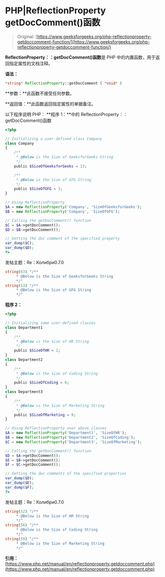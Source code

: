 # PHP|ReflectionProperty getDocComment()函数

> Original: [https://www.geeksforgeeks.org/php-reflectionproperty-getdoccomment-function/](https://www.geeksforgeeks.org/php-reflectionproperty-getdoccomment-function/)

**ReflectionProperty：：getDocComment()函数**是 PHP 中的内置函数，用于返回指定属性的文档注释。

**语法：**

```php
*string* ReflectionProperty::getDocComment ( *void* )
```

**参数：**此函数不接受任何参数。

**返回值：**此函数返回指定属性的单据备注。

以下程序说明 PHP：
**程序 1：**中的 ReflectionProperty：：getDocComment()函数

```php
<?php

// Initializing a user-defined class Company
class Company
{
    /**
     * @Below is the Size of GeeksforGeeks String
     */
    public $SizeOfGeeksforGeeks = 13;

    /**
     * @Below is the Size of GFG String
     */
    public $SizeOfGFG = 3;
}

// Using ReflectionProperty 
$A = new ReflectionProperty('Company', 'SizeOfGeeksforGeeks');
$B = new ReflectionProperty('Company', 'SizeOfGFG');

// Calling the getDocComment() function
$C = $A->getDocComment();
$D = $B->getDocComment();

// Getting the doc comment of the specified property
var_dump($C);
var_dump($D);
?>
```

发帖主题：Re：Колибри0.7.0

```php
string(63) "/**
     * @Below is the Size of GeeksforGeeks String
     */"
string(53) "/**
     * @Below is the Size of GFG String
     */"

```

**程序 2：**

```php
<?php

// Initializing some user-defined classes
class Department1
{
    /**
     * @Below is the Size of HR String
     */
    public $SizeOfHR = 2;
}
class Department2
{
    /**
     * @Below is the Size of Coding String
     */
    public $SizeOfCoding = 6;
}
class Department3
{
    /**
     * @Below is the Size of Marketing String
     */
    public $SizeOfMarketing = 9;
}

// Using ReflectionProperty over above classes
$A = new ReflectionProperty('Department1', 'SizeOfHR');
$B = new ReflectionProperty('Department2', 'SizeOfCoding');
$C = new ReflectionProperty('Department3', 'SizeOfMarketing');

// Calling the getDocComment() function
$D = $A->getDocComment();
$E = $B->getDocComment();
$F = $C->getDocComment();

// Getting the doc comments of the specified properties
var_dump($D);
var_dump($E);
var_dump($F);
?>
```

发帖主题：Re：Колибри0.7.0

```php
string(52) "/**
     * @Below is the Size of HR String
     */"
string(56) "/**
     * @Below is the Size of Coding String
     */"
string(59) "/**
     * @Below is the Size of Marketing String
     */"

```

**引用：**[https://www.php.net/manual/en/reflectionproperty.getdoccomment.php](https://www.php.net/manual/en/reflectionproperty.getdoccomment.php)